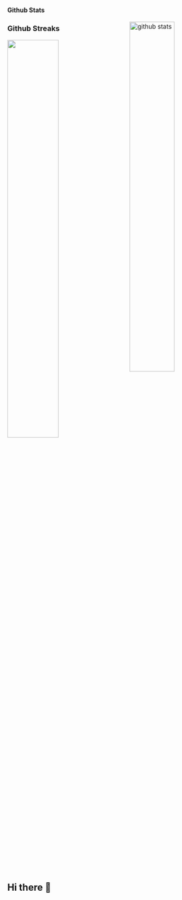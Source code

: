 
#### Github Stats
<img src="https://github-readme-stats.vercel.app/api?username=mkmasudrana806&show_icons=true&theme=gotham" alt="github stats" width="45%" align="right"/>


### Github Streaks
<img src="https://github-readme-streak-stats.herokuapp.com/?user=mkmasudrana806&theme=dark" width="48%" >

## Hi there 👋

<!--
**mkmasudrana806/mkmasudrana806** is a ✨ _special_ ✨ repository because its `README.md` (this file) appears on your GitHub profile.

Here are some ideas to get you started:

- 🔭 I’m currently working on ...
- 🌱 I’m currently learning ...
- 👯 I’m looking to collaborate on ...
- 🤔 I’m looking for help with ...
- 💬 Ask me about ...
- 📫 How to reach me: ...
- 😄 Pronouns: ...
- ⚡ Fun fact: ...
-->
